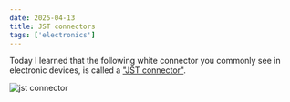 ```yaml
---
date: 2025-04-13
title: JST connectors
tags: ['electronics']
---
```


Today I learned that the following white connector you commonly see in electronic devices, is called a ["JST connector"](https://en.wikipedia.org/wiki/JST_connector).

![jst connector](../jst-connector-front-cropped-min.jpg)
